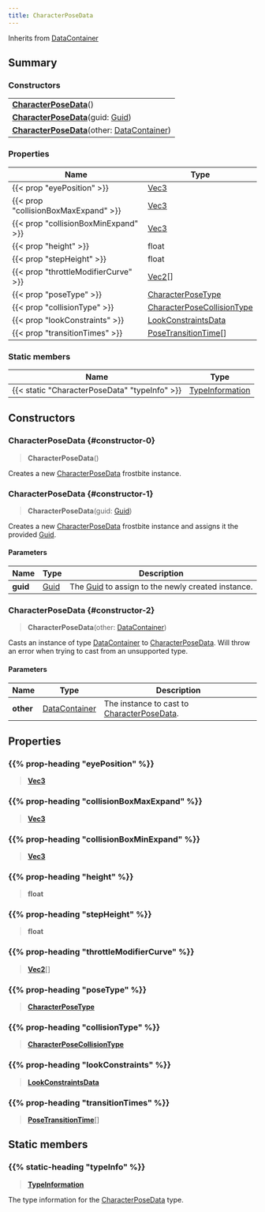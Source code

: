 ```yaml
---
title: CharacterPoseData
---
```


Inherits from [DataContainer](/vext/ref/shared/type/datacontainer)

## Summary

### Constructors

|  |
| --- |
| **[CharacterPoseData](#constructor-0)**() |
| **[CharacterPoseData](#constructor-1)**(guid: [Guid](/vext/ref/shared/type/guid)) |
| **[CharacterPoseData](#constructor-2)**(other: [DataContainer](/vext/ref/shared/type/datacontainer)) |

### Properties

| Name | Type |
| ---- | ---- |
| {{< prop "eyePosition" >}} | [Vec3](/vext/ref/shared/type/vec3) |
| {{< prop "collisionBoxMaxExpand" >}} | [Vec3](/vext/ref/shared/type/vec3) |
| {{< prop "collisionBoxMinExpand" >}} | [Vec3](/vext/ref/shared/type/vec3) |
| {{< prop "height" >}} | float |
| {{< prop "stepHeight" >}} | float |
| {{< prop "throttleModifierCurve" >}} | [Vec2](/vext/ref/shared/type/vec2)[] |
| {{< prop "poseType" >}} | [CharacterPoseType](/vext/ref/fb/characterposetype) |
| {{< prop "collisionType" >}} | [CharacterPoseCollisionType](/vext/ref/fb/characterposecollisiontype) |
| {{< prop "lookConstraints" >}} | [LookConstraintsData](/vext/ref/fb/lookconstraintsdata) |
| {{< prop "transitionTimes" >}} | [PoseTransitionTime](/vext/ref/fb/posetransitiontime)[] |

### Static members

| Name | Type |
| ---- | ---- |
| {{< static "CharacterPoseData" "typeInfo" >}} | [TypeInformation](/vext/ref/shared/type/typeinformation) |

## Constructors

### CharacterPoseData {#constructor-0}

> **CharacterPoseData**()

Creates a new [CharacterPoseData](/vext/ref/fb/characterposedata) frostbite instance.

### CharacterPoseData {#constructor-1}

> **CharacterPoseData**(guid: [Guid](/vext/ref/shared/type/guid))

Creates a new [CharacterPoseData](/vext/ref/fb/characterposedata) frostbite instance and assigns it the provided [Guid](/vext/ref/shared/type/guid).

#### Parameters

| Name | Type | Description |
| ---- | ---- | ----------- |
| **guid** | [Guid](/vext/ref/shared/type/guid) | The [Guid](/vext/ref/shared/type/guid) to assign to the newly created instance. |

### CharacterPoseData {#constructor-2}

> **CharacterPoseData**(other: [DataContainer](/vext/ref/shared/type/datacontainer))

Casts an instance of type [DataContainer](/vext/ref/shared/type/datacontainer) to [CharacterPoseData](/vext/ref/fb/characterposedata). Will throw an error when trying to cast from an unsupported type.

#### Parameters

| Name | Type | Description |
| ---- | ---- | ----------- |
| **other** | [DataContainer](/vext/ref/shared/type/datacontainer) | The instance to cast to [CharacterPoseData](/vext/ref/fb/characterposedata). |

## Properties

### {{% prop-heading "eyePosition" %}}

> **[Vec3](/vext/ref/shared/type/vec3)**

### {{% prop-heading "collisionBoxMaxExpand" %}}

> **[Vec3](/vext/ref/shared/type/vec3)**

### {{% prop-heading "collisionBoxMinExpand" %}}

> **[Vec3](/vext/ref/shared/type/vec3)**

### {{% prop-heading "height" %}}

> **float**

### {{% prop-heading "stepHeight" %}}

> **float**

### {{% prop-heading "throttleModifierCurve" %}}

> **[Vec2](/vext/ref/shared/type/vec2)**[]

### {{% prop-heading "poseType" %}}

> **[CharacterPoseType](/vext/ref/fb/characterposetype)**

### {{% prop-heading "collisionType" %}}

> **[CharacterPoseCollisionType](/vext/ref/fb/characterposecollisiontype)**

### {{% prop-heading "lookConstraints" %}}

> **[LookConstraintsData](/vext/ref/fb/lookconstraintsdata)**

### {{% prop-heading "transitionTimes" %}}

> **[PoseTransitionTime](/vext/ref/fb/posetransitiontime)**[]

## Static members

### {{% static-heading "typeInfo" %}}

> **[TypeInformation](/vext/ref/shared/type/typeinformation)**

The type information for the [CharacterPoseData](/vext/ref/fb/characterposedata) type.

